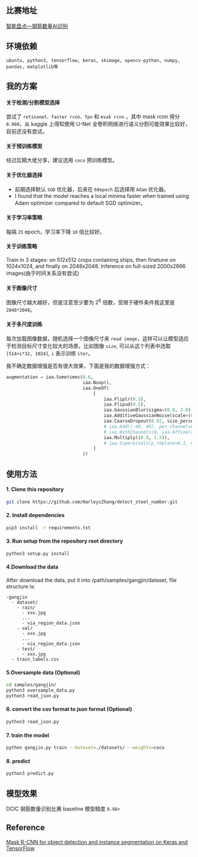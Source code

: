 ## 比赛地址

[智能盘点—钢筋数量AI识别](https://www.datafountain.cn/competitions/332/details)

## 环境依赖

```ubuntu, python3, tensorflow, keras, skimage, opencv-python, numpy, pandas, matplotlib等```

## 我的方案

#### 关于检测/分割模型选择

尝试了 `retinanet、faster rcnn、fpn` 和 `msak rcnn` ，其中 mask rcnn 得分 `0.980`，从 kaggle 上得知使用 U-Net 全卷积网络进行语义分割可能效果比较好，目前还没有尝试。

#### 关于预训练模型

经过后期大佬分享，建议选用 `coco` 预训练模型。

#### 关于优化器选择

+ 前期选择默认 `SGD` 优化器，后来在 `60epoch` 后选择用 `Adam` 优化器。
+ I found that the model reaches a local minima faster when trained using Adam optimizer compared to default SGD optimizer。

#### 关于学习率策略

每隔 `25` epoch，学习率下降 `10` 倍比较好。

#### 关于训练策略

Train in 3 stages: on 512x512 crops containing ships, then finetune on 1024x1024, and finally on 2048x2048. Inference on full-sized 2000x2666 images(由于时间关系没有尝试)

#### 关于图像尺寸

图像尺寸越大越好，但是注意至少要为 $2^6$ 倍数，受限于硬件条件我这里是 `2048*2048`。

#### 关于多尺度训练

每次加载图像数据，随机选择一个图像尺寸来 `read image`，这样可以让模型适应于检测目标尺寸变化较大的场景。比如图像 `size`, 可以从这个列表中选取 `[514+i*32, 1024]`, `i` 表示训练 `iter`。

我不确定数据增强是否有很大效果，下面是我的数据增强方式：

```python
augmentation = iaa.Sometimes(0.6,
                             iaa.Noop(),
                             iaa.OneOf(
                                 [
                                     iaa.Fliplr(0.5),
                                     iaa.Flipud(0.5),
                                     iaa.GaussianBlur(sigma=(0.0, 3.0)),
                                     iaa.AdditiveGaussianNoise(scale=(0, 0.02 * 255)),
                                     iaa.CoarseDropout(0.02, size_percent=0.5),
                                     # iaa.Add((-40, 40), per_channel=0.5),
                                     # iaa.WithChannels(0, iaa.Affine(rotate=(0, 45))),
                                     iaa.Multiply((0.8, 1.5)),
                                     # iaa.Superpixels(p_replace=0.1, n_segments=(16, 32))
                                 ]
                             ))
```

## 使用方法

#### 1. Clone this repository

```bash
git clone https://github.com/HarleysZhang/detect_steel_number.git
```

#### 2. Install dependencies

```bash
pip3 install -r requirements.txt
```

#### 3. Run setup from the repository root directory

```bash
python3 setup.py install
```

#### 4.Download the data

After download the data, put it into /path/samples/gangjin/dataset, file structure is:

```shell
-gangjin
  - dataset/
    - rain/
      - xxx.jpg
      ...
      - via_region_data.json
    - val/
      - xxx.jpg
      ...
      - via_region_data.json
    - test/
      - xxx.jpg
  - train_labels.csv
```

#### 5.Oversample data (**Optional**)

```bash
cd samples/gangjin/
python3 oversample_data.py
python3 read_json.py
```

#### 6. convert the csv format to json format (**Optional**) 

```bash
python3 read_json.py
```

#### 7. train the model

```bash
python gangjin.py train --dataset=./datasets/ --weights=coco
```

#### 8. predict

```bash
python3 predict.py
```

## 模型效果

DCIC 钢筋数量识别比赛 baseline 模型精度 `0.98+`

## Reference

[Mask R-CNN for object detection and instance segmentation on Keras and TensorFlow](https://github.com/matterport/Mask_RCNN)
